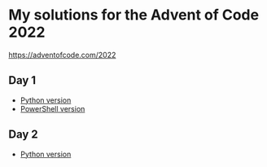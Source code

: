 # My solutions for the Advent of Code 2022

https://adventofcode.com/2022

## Day 1

- [Python version](day01/calorie-counting.py)
- [PowerShell version](day01/Get-CaloriesFromElvesBackpack.ps1)


## Day 2

- [Python version](day02/rock-paper-scissors.py)
